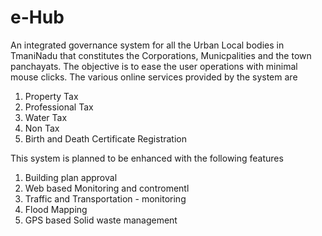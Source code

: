 e-Hub
=====
An integrated governance system for all the Urban Local bodies in TmaniNadu that constitutes the Corporations, Municpalities and the town panchayats.
The objective is to ease the user operations with minimal mouse clicks. The various online services provided by the system are 
1. Property Tax
2. Professional Tax
3. Water Tax
4. Non Tax
5. Birth and Death Certificate Registration

This system is planned to be enhanced with the following features
1. Building plan approval
2. Web based Monitoring and contromentl
3. Traffic and Transportation - monitoring
4. Flood Mapping
5. GPS based Solid waste management
